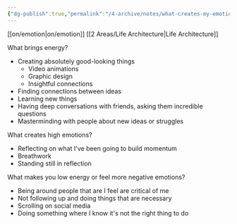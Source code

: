 ```yaml
---
{"dg-publish":true,"permalink":"/4-archive/notes/what-creates-my-emotional-experience/"}
---
```


[[on/emotion\|on/emotion]] [[2 Areas/Life Architecture\|Life Architecture]]

What brings energy?
- Creating absolutely good-looking things
	- Video animations
	- Graphic design
	- Insightful connections
- Finding connections between ideas
- Learning new things
- Having deep conversations with friends, asking them incredible questions
- Masterminding with people about new ideas or struggles

What creates high emotions?
- Reflecting on what I've been going to build momentum   
- Breathwork
- Standing still in reflection

What makes you low energy or feel more negative emotions?
- Being around people that are I feel are critical of me
- Not following up and doing things that are necessary
- Scrolling on social media
- Doing something where I know it's not the right thing to do
